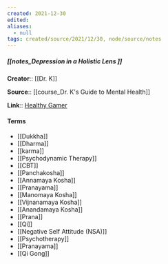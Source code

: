 ```yaml
---
created: 2021-12-30 
edited: 
aliases:
  - null
tags: created/source/2021/12/30, node/source/notes
---
```


##### [[notes_Depression in a Holistic Lens ]]
**Creator**:: [[Dr. K]]
 
**Source**:: [[course_Dr. K's Guide to Mental Health]]

**Link**:: [Healthy Gamer](https://coaching.healthygamer.gg/guide/lessons/depression-in-a-holistic-lens)

#### Terms
- [[Dukkha]]
- [[Dharma]]
- [[karma]]
- [[Psychodynamic Therapy]]
- [[CBT]]
- [[Panchakosha]]
- [[Annamaya Kosha]]
- [[Pranayama]]
- [[Manomaya Kosha]]
- [[Vijnanamaya Kosha]]
- [[Anandamaya Kosha]]
- [[Prana]]
- [[Qi]]
- [[Negative Self Attitude (NSA)]]
- [[Psychotherapy]]
- [[Pranayama]]
- [[Qi Gong]]